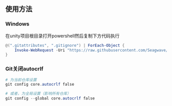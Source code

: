 ## 使用方法

### Windows
在unity项目根目录打开powershell然后复制下方代码执行
```powershell
@(".gitattributes", ".gitignore") | ForEach-Object {
    Invoke-WebRequest -Uri "https://raw.githubusercontent.com/Seagwave/unity_git_config_template/master/$_" -OutFile $_
}
```

### Git关闭autocrlf
```powershell
# 为当前仓库设置
git config core.autocrlf false

# 或者，为全局设置（影响所有仓库）
git config --global core.autocrlf false
```
